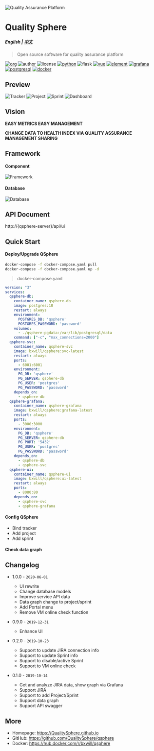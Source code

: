 ![Quality Assurance Platform](https://raw.githubusercontent.com/QualitySphere/qsphere/master/docs/qap.png)

# Quality Sphere

##### English | [中文](README.cn.md)

> Open source software for quality assurance platform

[![org](https://img.shields.io/static/v1?style=for-the-badge&label=org&message=Truth%20%26%20Insurance%20Office&color=597ed9)](http://bx.baoxian-sz.com)
![author](https://img.shields.io/static/v1?style=for-the-badge&label=author&message=v.stone@163.com&color=blue)
![license](https://img.shields.io/github/license/QualitySphere/qsphere?style=for-the-badge)
[![python](https://img.shields.io/static/v1?style=for-the-badge&logo=python&label=Python&message=3.7&color=3776AB)](https://www.python.org)
![flask](https://img.shields.io/static/v1?style=for-the-badge&logo=Flask&label=flask&message=1.1.1&color=000000)
[![vue](https://img.shields.io/static/v1?style=for-the-badge&logo=Vue.js&label=Vue.js&message=2.6.11&color=4FC08D)](https://vuejs.org)
[![element](https://img.shields.io/static/v1?style=for-the-badge&logo=css3&label=element&message=2.13.0&color=579EF8)](https://element.eleme.cn/#/en-US/component/icon)
[![grafana](https://img.shields.io/static/v1?style=for-the-badge&logo=Grafana&label=grafana&message=6.3.6&color=F46800)]()
[![postgresql](https://img.shields.io/static/v1?style=for-the-badge&logo=PostgresQL&label=postgresql&message=10&color=336791)]()
[![docker](https://img.shields.io/static/v1?style=for-the-badge&logo=docker&label=docker&message=bxwill/qsphere&color=2496ED)](https://hub.docker.com/r/bxwill/qsphere)

## Preview

![Tracker](https://raw.githubusercontent.com/QualitySphere/qsphere/master/docs/tracker.png)
![Project](https://raw.githubusercontent.com/QualitySphere/qsphere/master/docs/project.png)
![Sprint](https://raw.githubusercontent.com/QualitySphere/qsphere/master/docs/sprint.png)
![Dashboard](https://raw.githubusercontent.com/QualitySphere/qsphere/master/docs/dashboard.png)

## Vision

**EASY METRICS EASY MANAGEMENT**

**CHANGE DATA TO HEALTH INDEX VIA QUALITY ASSURANCE MANAGEMENT SHARING**

## Framework

#### Component

![Framework](https://raw.githubusercontent.com/QualitySphere/qsphere/master/docs/framework.png)

#### Database

![Database](https://raw.githubusercontent.com/QualitySphere/qsphere/master/docs/database.png)

## API Document

http://{qsphere-server}/api/ui

## Quick Start

#### Deploy/Upgrade QSphere

```bash
docker-compose -f docker-compose.yaml pull
docker-compose -f docker-compose.yaml up -d
```

> docker-compose.yaml

```yaml
version: "3"
services:
  qsphere-db:
    container_name: qsphere-db
    image: postgres:10
    restart: always
    environment:
      POSTGRES_DB: 'qsphere'
      POSTGRES_PASSWORD: 'password'
    volumes:
      - ./qsphere-pgdata:/var/lib/postgresql/data
    command: ["-c", "max_connections=2000"]
  qsphere-svc:
    container_name: qsphere-svc
    image: bxwill/qsphere:svc-latest
    restart: always
    ports:
      - 6001:6001
    environment:
      PG_DB: 'qsphere'
      PG_SERVER: qsphere-db
      PG_USER: 'postgres'
      PG_PASSWORD: 'password'
    depends_on:
      - qsphere-db
  qsphere-grafana:
    container_name: qsphere-grafana
    image: bxwill/qsphere:grafana-latest
    restart: always
    ports:
      - 3000:3000
    environment:
      PG_DB: 'qsphere'
      PG_SERVER: qsphere-db
      PG_PORT: '5432'
      PG_USER: 'postgres'
      PG_PASSWORD: 'password'
    depends_on:
      - qsphere-db
      - qsphere-svc
  qsphere-ui:
    container_name: qsphere-ui
    image: bxwill/qsphere:ui-latest
    restart: always
    ports:
      - 8080:80
    depends_on:
      - qsphere-svc
      - qsphere-grafana
```

#### Config QSphere

- Bind tracker
- Add project
- Add sprint

#### Check data graph

## Changelog

- 1.0.0 - `2020-06-01`
  - UI rewrite
  - Change database models
  - Improve service API data
  - Data graph change to project/sprint
  - Add Portal menu
  - Remove VM online check function

- 0.9.0 - `2019-12-31`
  - Enhance UI

- 0.2.0 - `2019-10-23`
  - Support to update JIRA connection info
  - Support to update Sprint info
  - Support to disable/active Sprint
  - Support to VM online check

- 0.1.0 - `2019-10-14`
  - Get and analyze JIRA data, show graph via Grafana
  - Support JIRA
  - Support to add Project/Sprint
  - Support data graph 
  - Support API swagger

## More

- Homepage: https://QualitySphere.github.io
- GitHub: https://github.com/QualitySphere/qsphere
- Docker: https://hub.docker.com/r/bxwill/qsphere

